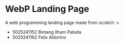 # WebP Landing Page

A web programming landing page made from scratch :>

- 5025241152 Bintang Ilham Pabeta
- 5025241162 Felix Aldorino